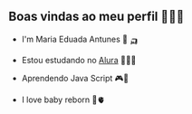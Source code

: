 ## Boas vindas ao meu perfil 🫦🧑‍🦽

- I'm Maria Eduada Antunes 🦇 🛺

- Estou estudando no [Alura](https://cursos.alura.com.br/edutech) 🥀🇨🇫

- Aprendendo Java Script 🎮🌯

- I love baby reborn 🐤🫀

